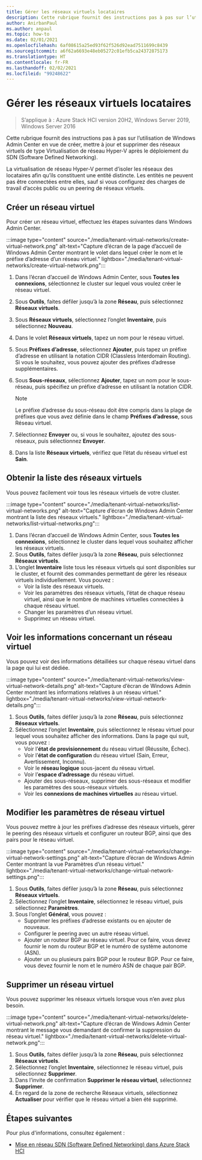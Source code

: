 ```yaml
---
title: Gérer les réseaux virtuels locataires
description: Cette rubrique fournit des instructions pas à pas sur l’utilisation de Windows Admin Center en vue de créer, mettre à jour et supprimer des réseaux virtuels de type Virtualisation de réseau Hyper-V après le déploiement du SDN (Software Defined Networking).
author: AnirbanPaul
ms.author: anpaul
ms.topic: how-to
ms.date: 02/01/2021
ms.openlocfilehash: 6af08615a25ed93f62f526d92ead7511699c8439
ms.sourcegitcommit: a6f62a6693e48eb05272c01efb5ca24372875173
ms.translationtype: HT
ms.contentlocale: fr-FR
ms.lasthandoff: 02/02/2021
ms.locfileid: "99248622"
---
```

# <a name="manage-tenant-virtual-networks"></a>Gérer les réseaux virtuels locataires

>S’applique à : Azure Stack HCI version 20H2, Windows Server 2019, Windows Server 2016

Cette rubrique fournit des instructions pas à pas sur l’utilisation de Windows Admin Center en vue de créer, mettre à jour et supprimer des réseaux virtuels de type Virtualisation de réseau Hyper-V après le déploiement du SDN (Software Defined Networking).

La virtualisation de réseau Hyper-V permet d’isoler les réseaux des locataires afin qu’ils constituent une entité distincte. Les entités ne peuvent pas être connectées entre elles, sauf si vous configurez des charges de travail d’accès public ou un peering de réseaux virtuels.

## <a name="create-a-virtual-network"></a>Créer un réseau virtuel
Pour créer un réseau virtuel, effectuez les étapes suivantes dans Windows Admin Center.

:::image type="content" source="./media/tenant-virtual-networks/create-virtual-network.png" alt-text="Capture d’écran de la page d’accueil de Windows Admin Center montrant le volet dans lequel créer le nom et le préfixe d’adresse d’un réseau virtuel." lightbox="./media/tenant-virtual-networks/create-virtual-network.png":::

1. Dans l’écran d’accueil de Windows Admin Center, sous **Toutes les connexions**, sélectionnez le cluster sur lequel vous voulez créer le réseau virtuel.
1. Sous **Outils**, faites défiler jusqu’à la zone **Réseau**, puis sélectionnez **Réseaux virtuels**.
1. Sous **Réseaux virtuels**, sélectionnez l’onglet **Inventaire**, puis sélectionnez **Nouveau**.
1. Dans le volet **Réseaux virtuels**, tapez un nom pour le réseau virtuel.
1. Sous **Préfixes d’adresse**, sélectionnez **Ajouter**, puis tapez un préfixe d’adresse en utilisant la notation CIDR (Classless Interdomain Routing). Si vous le souhaitez, vous pouvez ajouter des préfixes d’adresse supplémentaires.
1. Sous **Sous-réseaux**, sélectionnez **Ajouter**, tapez un nom pour le sous-réseau, puis spécifiez un préfixe d’adresse en utilisant la notation CIDR.

   >[!NOTE]
   > Le préfixe d’adresse du sous-réseau doit être compris dans la plage de préfixes que vous avez définie dans le champ **Préfixes d’adresse**, sous Réseau virtuel.

1. Sélectionnez **Envoyer** ou, si vous le souhaitez, ajoutez des sous-réseaux, puis sélectionnez **Envoyer**.
1. Dans la liste **Réseaux virtuels**, vérifiez que l’état du réseau virtuel est **Sain**.

## <a name="get-a-list-of-virtual-networks"></a>Obtenir la liste des réseaux virtuels
Vous pouvez facilement voir tous les réseaux virtuels de votre cluster.

:::image type="content" source="./media/tenant-virtual-networks/list-virtual-networks.png" alt-text="Capture d’écran de Windows Admin Center montrant la liste des réseaux virtuels." lightbox="./media/tenant-virtual-networks/list-virtual-networks.png":::

1. Dans l’écran d’accueil de Windows Admin Center, sous **Toutes les connexions**, sélectionnez le cluster dans lequel vous souhaitez afficher les réseaux virtuels.
1. Sous **Outils**, faites défiler jusqu’à la zone **Réseau**, puis sélectionnez **Réseaux virtuels**.
1. L’onglet **Inventaire** liste tous les réseaux virtuels qui sont disponibles sur le cluster, et fournit des commandes permettant de gérer les réseaux virtuels individuellement. Vous pouvez :
    - Voir la liste des réseaux virtuels.
    - Voir les paramètres des réseaux virtuels, l’état de chaque réseau virtuel, ainsi que le nombre de machines virtuelles connectées à chaque réseau virtuel.
    - Changer les paramètres d’un réseau virtuel.
    - Supprimez un réseau virtuel.

## <a name="view-virtual-network-details"></a>Voir les informations concernant un réseau virtuel
Vous pouvez voir des informations détaillées sur chaque réseau virtuel dans la page qui lui est dédiée.

:::image type="content" source="./media/tenant-virtual-networks/view-virtual-network-details.png" alt-text="Capture d’écran de Windows Admin Center montrant les informations relatives à un réseau virtuel." lightbox="./media/tenant-virtual-networks/view-virtual-network-details.png":::

1. Sous **Outils**, faites défiler jusqu’à la zone **Réseau**, puis sélectionnez **Réseaux virtuels**.
1. Sélectionnez l’onglet **Inventaire**, puis sélectionnez le réseau virtuel pour lequel vous souhaitez afficher des informations. Dans la page qui suit, vous pouvez :
    - Voir l’**état de provisionnement** du réseau virtuel (Réussite, Échec).
    - Voir l’**état de configuration** du réseau virtuel (Sain, Erreur, Avertissement, Inconnu).
    - Voir le **réseau logique** sous-jacent du réseau virtuel.
    - Voir l’**espace d’adressage** du réseau virtuel.
    - Ajouter des sous-réseaux, supprimer des sous-réseaux et modifier les paramètres des sous-réseaux virtuels.
    - Voir les **connexions de machines virtuelles** au réseau virtuel.

## <a name="change-virtual-network-settings"></a>Modifier les paramètres de réseau virtuel
Vous pouvez mettre à jour les préfixes d’adresse des réseaux virtuels, gérer le peering des réseaux virtuels et configurer un routeur BGP, ainsi que des pairs pour le réseau virtuel.

:::image type="content" source="./media/tenant-virtual-networks/change-virtual-network-settings.png" alt-text="Capture d’écran de Windows Admin Center montrant la vue Paramètres d’un réseau virtuel." lightbox="./media/tenant-virtual-networks/change-virtual-network-settings.png":::

1. Sous **Outils**, faites défiler jusqu’à la zone **Réseau**, puis sélectionnez **Réseaux virtuels**.
1. Sélectionnez l’onglet **Inventaire**, sélectionnez le réseau virtuel, puis sélectionnez **Paramètres**.
1. Sous l’onglet **Général**, vous pouvez :
    - Supprimer les préfixes d’adresse existants ou en ajouter de nouveaux.
    - Configurer le peering avec un autre réseau virtuel.
    - Ajouter un routeur BGP au réseau virtuel. Pour ce faire, vous devez fournir le nom du routeur BGP et le numéro de système autonome (ASN).
    - Ajouter un ou plusieurs pairs BGP pour le routeur BGP. Pour ce faire, vous devez fournir le nom et le numéro ASN de chaque pair BGP.

## <a name="delete-a-virtual-network"></a>Supprimer un réseau virtuel
Vous pouvez supprimer les réseaux virtuels lorsque vous n’en avez plus besoin.

:::image type="content" source="./media/tenant-virtual-networks/delete-virtual-network.png" alt-text="Capture d’écran de Windows Admin Center montrant le message vous demandant de confirmer la suppression du réseau virtuel." lightbox="./media/tenant-virtual-networks/delete-virtual-network.png":::

1. Sous **Outils**, faites défiler jusqu’à la zone **Réseau**, puis sélectionnez **Réseaux virtuels**.
1. Sélectionnez l’onglet **Inventaire**, sélectionnez le réseau virtuel, puis sélectionnez **Supprimer**.
1. Dans l’invite de confirmation **Supprimer le réseau virtuel**, sélectionnez **Supprimer**.
1. En regard de la zone de recherche Réseaux virtuels, sélectionnez **Actualiser** pour vérifier que le réseau virtuel a bien été supprimé.

## <a name="next-steps"></a>Étapes suivantes
Pour plus d'informations, consultez également :
- [Mise en réseau SDN (Software Defined Networking) dans Azure Stack HCI](../concepts/software-defined-networking.md)
